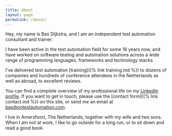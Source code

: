 ```yaml
---
title: About
layout: page
permalink: /about/
---
```

Hey, my name is Bas Dijkstra, and I am an independent test automation consultant and trainer.

I have been active in the test automation field for some 16 years now, and have worked on software testing and automation solutions across a wide range of programming languages, frameworks and technology stacks. 

I've delivered test automation [training]({% link training.md %}) to dozens of companies and hundreds of conference attendees in the Netherlands as well as abroad, to excellent reviews.

You can find a complete overview of my professional life on my <a href="https://nl.linkedin.com/in/basdijkstra" target="_blank" rel="noopener noreferrer">LinkedIn profile</a>. If you want to get in touch, please use the [contact form]({% link contact.md %}) on this site, or send me an email at bas@ontestautomation.com.

I live in Amersfoort, The Netherlands, together with my wife and two sons. When I am not at work, I like to go outside for a long run, or to sit down and read a good book. 